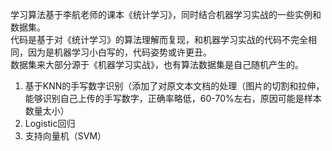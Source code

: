 学习算法基于李航老师的课本《统计学习》，同时结合机器学习实战的一些实例和数据集。  
代码是基于对《统计学习》的算法理解而复现，和机器学习实战的代码不完全相同，因为是机器学习小白写的，代码姿势或许更丑。  
数据集来大部分源于《机器学习实战》，也有算法数据集是自己随机产生的。  
1. 基于KNN的手写数字识别（添加了对原文本文档的处理（图片的切割和拉伸，能够识别自己上传的手写数字，正确率略低，60-70%左右，原因可能是样本数量太小）  
2. Logistic回归
3. 支持向量机（SVM）
